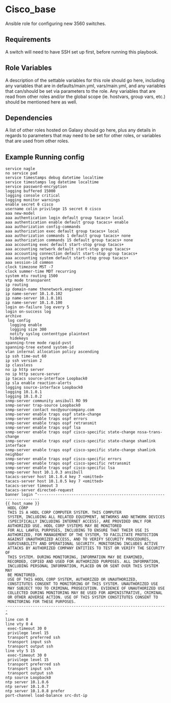 Cisco_base
=========

Ansible role for configuring new 3560 switches.

Requirements
------------

A switch will need to have SSH set up first, before running this playbook.

Role Variables
--------------

A description of the settable variables for this role should go here, including any variables that are in defaults/main.yml, vars/main.yml, and any variables that can/should be set via parameters to the role. Any variables that are read from other roles and/or the global scope (ie. hostvars, group vars, etc.) should be mentioned here as well.

Dependencies
------------

A list of other roles hosted on Galaxy should go here, plus any details in regards to parameters that may need to be set for other roles, or variables that are used from other roles.

Example Running config
-----------------------


```
service nagle
no service pad
service timestamps debug datetime localtime
service timestamps log datetime localtime
service password-encryption
logging buffered 15000
logging console critical
logging monitor warnings
enable secret 0 cisco
username colin privilege 15 secret 0 cisco
aaa new-model
aaa authentication login default group tacacs+ local
aaa authentication enable default group tacacs+ enable
aaa authorization config-commands
aaa authorization exec default group tacacs+ local
aaa authorization commands 1 default group tacacs+ none
aaa authorization commands 15 default group tacacs+ none
aaa accounting exec default start-stop group tacacs+
aaa accounting network default start-stop group tacacs+
aaa accounting connection default start-stop group tacacs+
aaa accounting system default start-stop group tacacs+
aaa session-id common
clock timezone MST -7
clock summer-time MDT recurring
system mtu routing 1500
vtp mode transparent
ip routing
ip domain-name thenetwork.engineer
ip name-server 10.1.0.102
ip name-server 10.1.0.101
ip name-server 10.1.0.100
login on-failure log every 5
login on-success log
archive
 log config
  logging enable
  logging size 300
  notify syslog contenttype plaintext
  hidekeys
spanning-tree mode rapid-pvst
spanning-tree extend system-id
vlan internal allocation policy ascending
ip ssh time-out 60
ip ssh version 2
ip classless
no ip http server
no ip http secure-server
ip tacacs source-interface Loopback0
ip sla enable reaction-alerts
logging source-interface Loopback0
logging 10.1.0.1
logging 10.1.0.2
snmp-server community ansibull RO 99
snmp-server trap-source Loopback0
snmp-server contact noc@yourcompany.com
snmp-server enable traps ospf state-change
snmp-server enable traps ospf errors
snmp-server enable traps ospf retransmit
snmp-server enable traps ospf lsa
snmp-server enable traps ospf cisco-specific state-change nssa-trans-change
snmp-server enable traps ospf cisco-specific state-change shamlink interface
snmp-server enable traps ospf cisco-specific state-change shamlink neighbor
snmp-server enable traps ospf cisco-specific errors
snmp-server enable traps ospf cisco-specific retransmit
snmp-server enable traps ospf cisco-specific lsa
snmp-server host 10.1.0.3 ansibull
tacacs-server host 10.1.0.4 key 7 <omitted>
tacacs-server host 10.1.0.5 key 7 <omitted>
tacacs-server timeout 3
tacacs-server directed-request
banner login ^-----------------------------------------------------------------------
{{ host_name }}
 HODL CORP
 THIS IS A HODL CORP COMPUTER SYSTEM. THIS COMPUTER
 SYSTEM, INCLUDING ALL RELATED EQUIPMENT, NETWORKS AND NETWORK DEVICES
 (SPECIFICALLY INCLUDING INTERNET ACCESS), ARE PROVIDED ONLY FOR
 AUTHORIZED USE. HODL CORP SYSTEMS MAY BE MONITORED
 FOR ALL LAWFUL PURPOSES, INCLUDING TO ENSURE THAT THEIR USE IS
 AUTHORIZED, FOR MANAGEMENT OF THE SYSTEM, TO FACILITATE PROTECTION
 AGAINST UNAUTHORIZED ACCESS, AND TO VERIFY SECURITY PROCEDURES,
 SURVIVABILITY AND OPERATIONAL SECURITY. MONITORING INCLUDES ACTIVE
 ATTACKS BY AUTHORIZED COMPANY ENTITIES TO TEST OR VERIFY THE SECURITY OF
 THIS SYSTEM. DURING MONITORING, INFORMATION MAY BE EXAMINED,
 RECORDED, COPIED AND USED FOR AUTHORIZED PURPOSES. ALL INFORMATION,
 INCLUDING PERSONAL INFORMATION, PLACED ON OR SENT OVER THIS SYSTEM MAY
 BE MONITORED.
 USE OF THIS HODL CORP SYSTEM, AUTHORIZED OR UNAUTHORIZED,
 CONSTITUTES CONSENT TO MONITORING OF THIS SYSTEM. UNAUTHORIZED USE
 MAY SUBJECT YOU TO CRIMINAL PROSECUTION. EVIDENCE OF UNAUTHORIZED USE
 COLLECTED DURING MONITORING MAY BE USED FOR ADMINISTRATIVE, CRIMINAL
 OR OTHER ADVERSE ACTION. USE OF THIS SYSTEM CONSTITUTES CONSENT TO
 MONITORING FOR THESE PURPOSES.
-----------------------------------------------------------------------
^
line con 0
line vty 0 4
 exec-timeout 30 0
 privilege level 15
 transport preferred ssh
 transport input ssh
 transport output ssh
line vty 5 15
 exec-timeout 30 0
 privilege level 15
 transport preferred ssh
 transport input ssh
 transport output ssh
ntp source Loopback0
ntp server 10.1.0.6
ntp server 10.1.0.7
ntp server 10.1.0.8 prefer
port-channel load-balance src-dst-ip 
